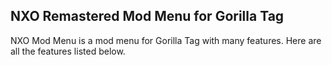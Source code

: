 ## NXO Remastered Mod Menu for Gorilla Tag
NXO Mod Menu is a mod menu for Gorilla Tag with many features. Here are all the features listed below.
